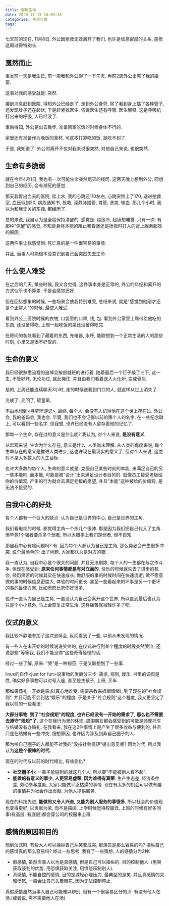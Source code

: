 ```yaml
---
title: 聊聊生命
date: 2020-11-15 16:09:38
categories: 生活吐槽
tags: 
---
```

七天前的现在, 11月8日, 外公因抢救无效离开了我们, 也许是信息密度的关系, 感觉这周过得特别长.

<!--more-->

## 戛然而止

事发前一天是我生日, 前一周我和外公聊了一下午天, 再前2周外公出席了我的婚宴.

这事对我的感受就是: 突然.

接到消息赶到医院, 得知外公已经走了, 走到外公身旁, 除了看到身上插了各种管子, 还发现肚子还在起伏, 于是赶紧找医生, 告诉医生还有呼吸. 医生解释, 这是呼吸机打出来的呼吸, 人已经没了.

事后得知, 外公是出去散步, 准备回家吃饭的时候身体不行的.

家里还有准备作为晚饭的食材, 可这本打算吃的饭, 是吃不到了.

于是, 我知道了. 外公的离开不仅对我来说很突然, 对他自己来说, 也很突然.

## 生命有多脆弱

就在今年4月1日, 我也有一次可能生命突然熄灭的经历. 这两天晚上想到外公, 回想到自己的经历, 会有濒死的感觉.

那天我胃出血去的医院, 挂上水, 我的心跳还110左右, 心跳突然上了170, 送进抢救室, 血压低到20, 病危通知书, 抢救, 深静脉插管, 胃管, 洗胃, 输血. 那几个小时, 我以为和我无关的东西, 都经历了.

总的来说, 我自认为是全程保持清醒的, 感觉是: 超级冷, 超级想睡觉. 只有一次: 有那种"惊醒"的感觉, 不知是身体本能的阻止我昏迷还是抢救时打入的肾上腺素起效的原因.

这两件事让我感觉到: 死亡真的是一件很容易的事情.

并且, 当事人可能根本没意识到自己会突然失去生命.

## 什么使人难受

在之后的几天, 某些时候, 我又会觉得, 这件事本身是正常的, 外公的年纪和离开的方式似乎也不算差. 于是会感觉还好.

但在回忆想象的时候, 一些场景会使我特别难受, 总结来说, 就是"感觉到他刚才还是个正常人"的时候, 最使人难受.

看到外公上医院时候的衣物, 口袋里的口罩, 钱, 包. 看到外公家里上周带给他吃的东西, 还没舍得吃, 上周一起吃饭的菜还没舍得吃完. 

在房间的各处看到了藏着的东西, 充电器, 水杯, 能联想到一个正常生活的人的那些时刻, 心里又是很不好受的.

## 生命的意义

我已经很熟悉流程的追悼会按部就班的进行着, 随着最后一个钉子敲了三下, 这一生, 不管好坏, 无论功过, 就此掩住. 并且由我们看着送入火化炉, 变成骨灰.

是的, 上周还能连续聊天3小时, 走的时候送我到门口的人, 就这样从世上消失了.

变成了, 变回了, 碳氢氧.

不由地想到<寻梦环游记>, 最终, 每个人, 会没有人记得他在这个世上存在过. 外公会, 我的爸妈会, 我也会. 毕竟, 我们也不会记得以前的哪个人的名字. 在一些纪念碑上, 可以看到一些名字, 但我想, 也许已经没有人留存着他的记忆了.

那每一个生命, 存在过的意义是什么呢? 我认为, 对个人来说, **是没有意义**.

从宏观来说, 生命为什么存在, 意义是什么, 人类尚未理解. 从人类的角度来说, 每个生命存在的意义是推进人类进步, 这也许现在最现实的意义了, 但对个人来说, 这绝对不是大多数人的人生目标.

也许大多数的每个人, 生命的意义就是: 克服自己某些时刻的本能, 来满足自己的另一些本能吧. 而本能, 可能是被"设计"出来满足设计者目的的. 就像员工接受老板给你的价值观, 产生的行为就会去满足老板的愿望, 并且"本能"这种被给的价值观, 是无法不接受的.

## 自我中心的好处

每个人都有一个巨大的缺点: 认为自己是世界的中心, 自己是世界的主角.

我们看电视的时候, 都觉得主角一个杀几个很帅. 那是因为我们把自己代入了主角. 但毕竟1个强者要杀多个弱者, 所以大概率上我们是弱者, 但不自知.

那自我中心有啥问题吗? 有. 因为每个人都认为自己是主角, 那么势必会产生很多冲突. 说个最简单的: 出了问题, 大家都认为是对方的错.

我一直认为, 自我中心是个很大的问题, 并且无法剔除, 每个人的一生都在与之作斗争. 但现在感受到: **原来任何事情都是有对立面的.** 快乐的时候就失去了进步的机会; 经历痛苦的时候其实在快速成长; 做舒服的事的时候时间在快速流逝; 做不愿意做的事的时候信息密度大, 体验的时间更长. 甚至一些看起来的坏事是另一个更坏的事的最佳方案, 比如愤怒比悲伤好很多.

也许一直认为自己是主角, 一直没认为自己会离开这个世界, 所以直到最后也认为只是个小小意外, 马上会恢复正常生活, 这样痛苦就减轻许多了吧.

## 仪式的意义

我比较冷静地参加了这次追悼会, 反而看到了一些, 以前从未发现的情况.

有一些人在未开始的时候说说笑笑的, 在仪式进行到某个程度的时候突然哭泣, 还说那些"等等我, 我们不能没你"这些奇奇怪怪的话. 

经过一些了解, 原来: "哭"是一种规范. 于是又联想到了一些事.

linux的自传\<just for fun\>说事物的发展分三步: 需求, 规则, 娱乐. 书里的调侃是性, 确实好多事物可以对号入座, 甚至是生孩子, 上班, 买车.

那如果葬礼一开始是需求(真心地难受, 需要宗教来抵御情绪), 到了现在的"社会规则", 并且可能不会到达"娱乐"的程度. 于是关于"社会规则"这个程度, 我又更坚定了我以前的一些看法:

**大部分事物, 到了"社会规矩"的程度, 也许已经没有一开始的需求了, 那么也不需要去遵守"规矩"了.** 这个在我行为里的体现, 周围朋友都会感受到的可能是骑摩托车与结婚没有办婚礼. 在我看来, 我在这2件事情上是产生了很多收益与便利的, 并且只是在结婚有一些冲突, 细想原因, 也许因为涉及到非自己圈子的人.

那为啥自己圈子的人都能不对我的"没按社会规矩"提出意见呢? 因为时代. 所以我认为**这是个很棒的时代.**

现在的时代与以前的时代相比, 有啥变化?

+ **社交圈子小**: 一辈子能碰到的就这几个人, 所以要"不能被别人看不起".
+ **能做的有意义的事少, 人更容易虚荣, 因为难得有真荣**: 生产生态差, 经济条件差, 劳动参与度低, 大家只能做平乏枯燥的事情. 现在有太多的机会可以做有趣的事情并为社会作出贡献, 为他人提供服务.

现在的科技先进, **能做的又令人兴奋, 又能为别人服务的事很多**, 所以社会的价值观也变得更好, 以贡献为荣, 而不是摆阔. 上学时候觉得校服丑, 上班的时候有好多同事(有高层, 有底层)都会穿公司的校服来上班.

## 感情的原因和目的

想到仪式时, 有些大人可以操纵自己从笑变成哭, 那演员是那么容易的吗? 操纵自己的感情真的那么容易吗? 经过一些思考, 我有了一些猜想, 人的感情分为2种:

+ 假感情, 虽然当事人以为是真感情, 但是自己可以操纵的. 目的控制他人. (用哭获取谈判的优势, 用恐惧获取关注, 用愤怒压制别人).
+ 真感情, 不能自控的感情, 目的是减轻心理压力, 最典型的是笑. 并且真感情的哭和愤怒, 一般会让自己头晕眼花, 因为无法控制停止.

真假感情虽然当事人自己可能难以辨别, 但有一个很容易区分的点: 有没有他人在场.(或者说, 需不需要他人在场)

